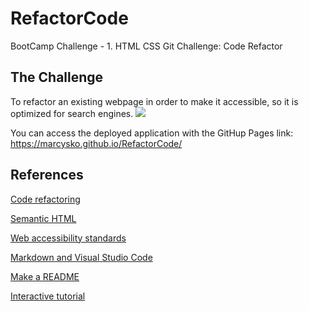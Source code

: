 # RefactorCode
BootCamp Challenge - 1. HTML CSS Git Challenge: Code Refactor

## The Challenge
To refactor an existing webpage in order to make it accessible, so it is optimized for search engines.
![](./assets/images/project_screen_Shot.png)


You can access the deployed application with the GitHup Pages link:
https://marcysko.github.io/RefactorCode/


## References
[Code refactoring](https://en.wikipedia.org/wiki/Code_refactoring)

[Semantic HTML](https://www.w3schools.com/html/html5_semantic_elements.asp)

[Web accessibility standards](https://wave.webaim.org/)

[Markdown and Visual Studio Code](https://code.visualstudio.com/docs/languages/markdown#_markdown-preview)

[Make a README](https://www.drupal.org/docs/develop/documenting-your-project/readme-template)

[Interactive tutorial](https://commonmark.org/help/tutorial/)
